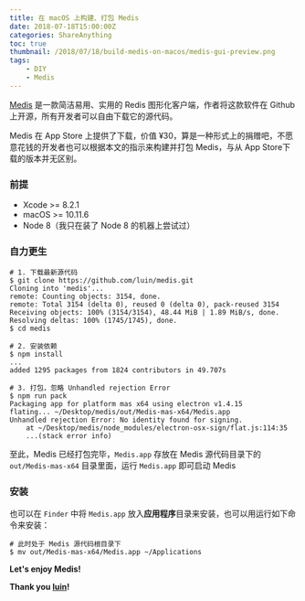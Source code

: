 ```yaml
---
title: 在 macOS 上构建、打包 Medis
date: 2018-07-18T15:00:00Z
categories: ShareAnything
toc: true
thumbnail: /2018/07/18/build-medis-on-macos/medis-gui-preview.png
tags:
    - DIY
    - Medis
---
```

[Medis](https://github.com/luin/medis) 是一款简洁易用、实用的 Redis 图形化客户端，作者将这款软件在 Github 上开源，所有开发者可以自由下载它的源代码。

Medis 在 App Store 上提供了下载，价值 ¥30，算是一种形式上的捐赠吧，不愿意花钱的开发者也可以根据本文的指示来构建并打包 Medis，与从 App Store下载的版本并无区别。
<!-- more -->

### 前提

- Xcode >= 8.2.1
- macOS >= 10.11.6
- Node 8（我只在装了 Node 8 的机器上尝试过）

### 自力更生

```shell
# 1. 下载最新源代码
$ git clone https://github.com/luin/medis.git
Cloning into 'medis'...
remote: Counting objects: 3154, done.
remote: Total 3154 (delta 0), reused 0 (delta 0), pack-reused 3154
Receiving objects: 100% (3154/3154), 48.44 MiB | 1.89 MiB/s, done.
Resolving deltas: 100% (1745/1745), done.
$ cd medis

# 2. 安装依赖
$ npm install
...
added 1295 packages from 1824 contributors in 49.707s

# 3. 打包，忽略 Unhandled rejection Error
$ npm run pack
Packaging app for platform mas x64 using electron v1.4.15
flating... ~/Desktop/medis/out/Medis-mas-x64/Medis.app
Unhandled rejection Error: No identity found for signing.
    at ~/Desktop/medis/node_modules/electron-osx-sign/flat.js:114:35
	...(stack error info)
```

至此，Medis 已经打包完毕，`Medis.app` 存放在 Medis 源代码目录下的 `out/Medis-mas-x64` 目录里面，运行 `Medis.app` 即可启动 Medis

### 安装

也可以在 `Finder` 中将 `Medis.app` 放入**应用程序**目录来安装，也可以用运行如下命令来安装：

```shell
# 此时处于 Medis 源代码根目录下
$ mv out/Medis-mas-x64/Medis.app ~/Applications
```

**Let's enjoy Medis!**

**Thank you [luin](https://github.com/luin)!**
